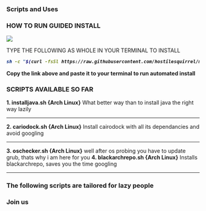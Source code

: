 ### Scripts and Uses

### HOW TO RUN GUIDED INSTALL
<img align="center" src="https://user-images.githubusercontent.com/44660508/94460404-5d443880-01c1-11eb-833b-3cb3066ec68f.png">

 TYPE THE FOLLOWING AS WHOLE IN YOUR TERMINAL TO INSTALL
<i><b>
```bash
sh -c "$(curl -fsSl https://raw.githubusercontent.com/hostilesquirrel/mikeylinuxep/master/automate.sh)"
```
</i></b>

<b>Copy the link above and paste it to your terminal to run automated install </b>

### SCRIPTS AVAILABLE SO FAR



<b>1. installjava.sh {Arch Linux}</b>
What better way than to install java the right way lazily
<hr>
<b>2. cariodock.sh {Arch Linux}</b>
Install cairodock with all its dependancies and avoid googling
<hr>
<b>3. oschecker.sh {Arch Linux}</b>
well after os probing you have to update grub, thats why i am here for you
<b>4. blackarchrepo.sh {Arch Linux}</b>
Installs blackarchrepo, saves you the time googling
<hr>


### The following scripts are tailored for lazy people
### Join us




